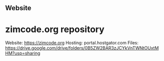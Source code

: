 ## Website
# zimcode.org repository

Website: https://zimcode.org
Hosting: portal.hostgator.com
Files: https://drive.google.com/drive/folders/0B5ZW2BAR3zJCYkVnTWNtOUxtMHM?usp=sharing
